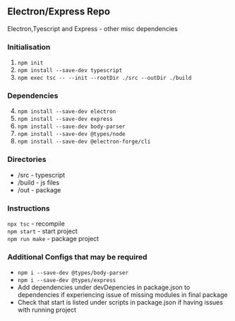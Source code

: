 ## Electron/Express Repo
Electron,Tyescript and Express - other misc dependencies

### Initialisation
1. `npm init`
2. `npm install --save-dev typescript`
3. `npm exec tsc -- --init --rootDir ./src --outDir ./build`

### Dependencies
4. `npm install --save-dev electron`
5. `npm install --save-dev express`
6. `npm install --save-dev body-parser`
7. `npm install --save-dev @types/node`
8. `npm install --save-dev @electron-forge/cli`

### Directories
- /src - typescript 
- /build - js files
- /out - package

### Instructions
`npx tsc` - recompile  
`npm start` - start project  
`npm run make` - package project  

### Additional Configs that may be required
- `npm i --save-dev @types/body-parser`
- `npm i --save-dev @types/express`
- Add dependencies under devDepencies in package.json to dependencies if experiencing issue of missing modules in final package  
- Check that start is listed under scripts in package.json if having issues with running project
